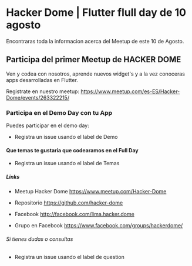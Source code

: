 # Hacker Dome | Flutter flull day de 10 agosto
Encontraras toda la informacion acerca del Meetup de este 10 de Agosto.

## Participa del primer Meetup de HACKER DOME

Ven y codea con nosotros, aprende nuevos widget's y a la vez conoceras apps 
desarrolladas en Flutter.

Registrate en nuestro meetup: https://www.meetup.com/es-ES/Hacker-Dome/events/263322215/

### Participa en el Demo Day con tu App

Puedes participar en el demo day:

 - Registra un issue usando el label de Demo

#### Que temas te gustaria que codearamos en el Full Day

 - Registra un issue usando el label de Temas


##### Links

 - Meetup Hacker Dome
    https://www.meetup.com/Hacker-Dome
    
 - Repositorio
    https://github.com/hacker-dome
    
 - Facebook
    http://facebook.com/lima.hacker.dome
    
 - Grupo en Facebook
    https://www.facebook.com/groups/hackerdome/

###### Si tienes dudas o consultas

 - Registra un issue usando el label de question
